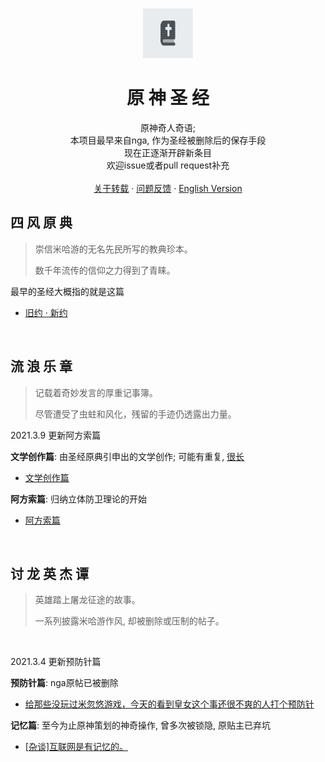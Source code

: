 <p align="center">
  <a href="https://github.com/Trojblue/Genshin-Bible">
    <img src="https://github.com/Trojblue/Genshin-Bible/blob/main/assets/logo.png" alt="Logo" width="80" height="80">
  </a>
  <h1 align="center">原 神 圣 经</h1>
  <p align="center">
    原神奇人奇语; <br>
    本项目最早来自nga, 作为圣经被删除后的保存手段 <br>
    现在正逐渐开辟新条目 <br>
    欢迎issue或者pull request补充
    <br />
    <br />
    <a href="https://github.com/Trojblue/Genshin-Bible/blob/main/assets/reuse.md">关于转载</a>
    ·
    <a href="https://github.com/Trojblue/Genshin-Bible/issues">问题反馈</a>
    ·
    <a href="https://translate.google.com/translate?hl=en&sl=auto&tl=en&u=https%3A%2F%2Fgithub.com%2FTrojblue%2FGenshin-Bible%2F">English Version</a>
  </p>

</p>

</p>

## 四 风 原 典

> 崇信米哈游的无名先民所写的教典珍本。
>
> 数千年流传的信仰之力得到了青睐。

最早的圣经大概指的就是这篇 

- [旧约 · 新约](https://github.com/Trojblue/Genshin-Bible/blob/main/assets/testament.md)

<br>

## 流 浪 乐 章

> 记载着奇妙发言的厚重记事簿。
>
> 尽管遭受了虫蛀和风化，残留的手迹仍透露出力量。



2021.3.9 更新阿方索篇

**文学创作篇**: 由圣经原典引申出的文学创作; 可能有重复, <u>很长</u>

- [文学创作篇](https://github.com/Trojblue/Genshin-Bible/blob/main/assets/literature.md)

**阿方索篇**: 归纳立体防卫理论的开始

- [阿方索篇](https://github.com/Trojblue/Genshin-Bible/blob/main/assets/afs.md)

<br>

## 讨 龙 英 杰 谭

> 英雄踏上屠龙征途的故事。
>
> 一系列披露米哈游作风, 却被删除或压制的帖子。
>

<br>

2021.3.4 更新预防针篇

**预防针篇**: nga原帖已被删除 

- [给那些没玩过米忽悠游戏，今天的看到皇女这个事还很不爽的人打个预防针 ](https://github.com/Trojblue/Genshin-Bible/blob/main/vaccine.md)

**记忆篇**: 至今为止原神策划的神奇操作, 曾多次被锁隐, 原贴主已弃坑

- [ [杂谈]互联网是有记忆的。](https://ngabbs.com/read.php?tid=24505558)







